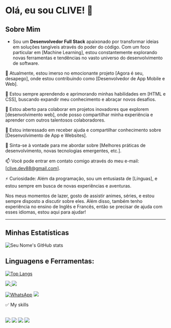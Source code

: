 # Olá, eu sou CLIVE! 👋

## **Sobre Mim**
- Sou um **Desenvolvedor Full Stack** apaixonado por transformar ideias em soluções tangíveis através do poder do código. Com um foco particular em [Machine Learning], estou constantemente explorando novas ferramentas e tendências no vasto universo do desenvolvimento de software.

🔭 Atualmente, estou imerso no emocionante projeto [Agora é seu, desapego], onde estou contribuindo como [Desenvolvedor de App Mobile e Web].

🌱 Estou sempre aprendendo e aprimorando minhas habilidades em [HTML e CSS], buscando expandir meu conhecimento e abraçar novos desafios.

👯 Estou aberto para colaborar em projetos inovadores que explorem [desenvolvimento web], onde posso compartilhar minha experiência e aprender com outros talentosos colaboradores.

🤔 Estou interessado em receber ajuda e compartilhar conhecimento sobre [Desenvolvimento de App e Websites].

💬 Sinta-se à vontade para me abordar sobre [Melhores práticas de desenvolvimento, novas tecnologias emergentes, etc.].

📫 Você pode entrar em contato comigo através do meu e-mail: [clive.dev88@gmail.com].

⚡ Curiosidade: Além da programação, sou um entusiasta de [Línguas], e estou sempre em busca de novas experiências e aventuras. 

Nos meus momentos de lazer, gosto de assistir animes, séries, e estou sempre disposto a discutir sobre eles. Além disso, também tenho experiência no ensino de Inglês e Francês, então se precisar de ajuda com esses idiomas, estou aqui para ajudar!


---------------------------------
## Minhas Estatísticas

![Seu Nome's GitHub stats](https://github-readme-stats.vercel.app/api?username=clivedev88&show_icons=true)

## Linguagens e Ferramentas:
[![Top Langs](https://github-readme-stats.vercel.app/api/top-langs/?username=clivedev88&layout=compact)](https://github.com/anuraghazra/github-readme-stats)

<a href="https://www.linkedin.com/in/clive-kifumbi">
<img src="https://img.shields.io/badge/LinkedIn-0077B5?style=for-the-badge&logo=linkedin&logoColor=white"/>
</a>

<a href="mailto:clive.dev88@gmail.com">
<img src="https://img.shields.io/badge/Gmail-D14836?style=for-the-badge&logo=gmail&logoColor=white"/>
</a>

[![WhatsApp](https://img.shields.io/badge/WhatsApp-25D366?style=for-the-badge&logo=whatsapp&logoColor=white)](https://api.whatsapp.com/send?phone=+5585999895919)
<a href="https://api.whatsapp.com/send?phone=+5585999895919">
<img src="https://img.shields.io/badge/Gmail-D14836?style=for-the-badge&logo=gmail&logoColor=white"/>
</a>


✅ My skills <br /> <br />

<span>
  <img src="https://img.shields.io/badge/JavaScript-323330?style=for-the-badge&logo=javascript&logoColor=F7DF1E" />
</span>

<span>
  <img src="https://img.shields.io/badge/Python-3776AB?style=for-the-badge&logo=python&logoColor=white" />
</span>

<span>
  <img src="https://img.shields.io/badge/HTML5-E34F26?style=for-the-badge&logo=html5&logoColor=white" />
</span>

<span>
  <img src="https://img.shields.io/badge/CSS3-1572B6?style=for-the-badge&logo=css3&logoColor=white" />
</span>

<br /> <br />



